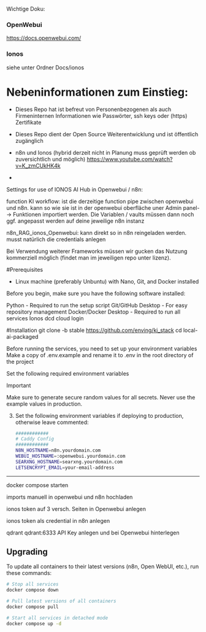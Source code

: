 Wichtige Doku:
### OpenWebui
https://docs.openwebui.com/

### Ionos 
siehe unter Ordner Docs/ionos


# Nebeninformationen zum Einstieg:

- Dieses Repo hat ist befreut von Personenbezogenen als auch Firmeninternen Informationen wie Passwörter, ssh keys oder (https) Zertifikate

- Dieses Repo dient der Open Source Weiterentwicklung und ist öffentlich zugänglich

- n8n und Ionos (hybrid derzeit nicht in Planung muss geprüft werden ob zuversichtlich und möglich) https://www.youtube.com/watch?v=K_zmCUkHK4k
- 





Settings for use of IONOS AI Hub in Openwebui / n8n:







function KI workflow: ist die derzeitige function pipe zwischen openwebui und n8n. kann so wie sie ist in der openwebui oberfläche uner Admin panel--> Funktionen importiert werden. Die Variablen / vaults müssen dann noch ggf. angepasst werden auf deine jeweilige n8n instanz

n8n_RAG_ionos_Openwebui: kann direkt so in n8n reingeladen werden. musst natürlich die credentials anlegen



Bei Verwendung weiterer Frameworks müssen wir gucken das Nutzung kommerziell möglich (findet man im jeweiligen repo unter lizenz). 



#Prerequisites

- Linux machine (preferably Unbuntu) with Nano, Git, and Docker installed


Before you begin, make sure you have the following software installed:

Python - Required to run the setup script
Git/GitHub Desktop - For easy repository management
Docker/Docker Desktop - Required to run all services
Ionos dcd cloud login

#Installation
git clone -b stable https://github.com/enving/ki_stack
cd local-ai-packaged


Before running the services, you need to set up your environment variables
Make a copy of .env.example and rename it to .env in the root directory of the project


Set the following required environment variables 

> [!IMPORTANT]
> Make sure to generate secure random values for all secrets. Never use the example values in production.

3. Set the following environment variables if deploying to production, otherwise leave commented:
   ```bash
   ############
   # Caddy Config
   ############
   N8N_HOSTNAME=n8n.yourdomain.com
   WEBUI_HOSTNAME=:openwebui.yourdomain.com
   SEARXNG_HOSTNAME=searxng.yourdomain.com
   LETSENCRYPT_EMAIL=your-email-address
   ```   

---


docker compose starten

imports manuell in openwebui und n8n hochladen

ionos token auf 3 versch. Seiten in Openwebui anlegen

ionos token als credential in n8n anlegen

qdrant qdrant:6333 API Key anlegen und bei Openwebui hinterlegen



## Upgrading

To update all containers to their latest versions (n8n, Open WebUI, etc.), run these commands:

```bash
# Stop all services
docker compose down

# Pull latest versions of all containers
docker compose pull

# Start all services in detached mode
docker compose up -d
```
